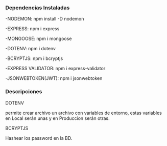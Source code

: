 ### Dependencias Instaladas

-NODEMON: npm install -D nodemon

-EXPRESS: npm i express

-MONGOOSE: npm i mongoose 

-DOTENV: npm i dotenv 

-BCRYPTJS: npm i bcryptjs

-EXPRESS VALIDATOR: npm i express-validator

-JSONWEBTOKEN(JWT): npm i jsonwebtoken


### Descripciones

DOTENV

permite crear archivo un archivo con variables de entorno, estas variables en Local serán unas y en Produccion serán otras.

BCRYPTJS

Hashear los password en la BD.